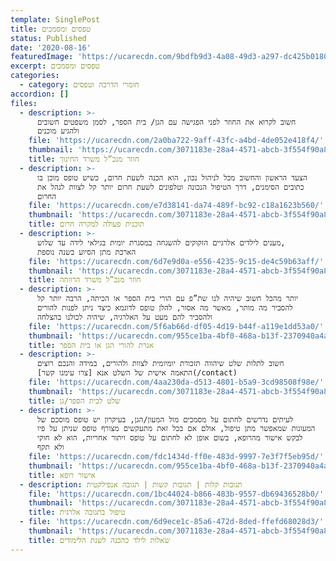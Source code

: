 ```yaml
---
template: SinglePost
title: טפסים ומסמכים
status: Published
date: '2020-08-16'
featuredImage: 'https://ucarecdn.com/9bdfb9d3-4a08-49d3-a297-dc425b018040/'
excerpt: טפסים ומסמכים
categories:
  - category: חומרי הדרכה וטפסים
accordion: []
files:
  - description: >-
      חשוב לקרוא את החוזר לפני הפגישה עם הגן/ בית הספר, לסמן משפטים חשובים
      ולהגיע מוכנים
    file: 'https://ucarecdn.com/2a0ba722-9aff-43fc-a4bd-4de052e418f4/'
    thumbnail: 'https://ucarecdn.com/3071183e-28a4-4571-abcb-3f554f90a8ff/'
    title: חוזר מנכ”ל משרד החינוך
  - description: >-
      הצעד הראשון והחשוב מכל לניהול נכון, הוא הכנה לשעת חרום, כשיש טופס מוכן בו
      כתובים הסימנים, דרך הטיפול הנכונה וטלפונים לשעת חרום יותר קל לצוות לנהל את
      החרום
    file: 'https://ucarecdn.com/e7d38141-da74-489f-bc92-c18a1623b560/'
    thumbnail: 'https://ucarecdn.com/3071183e-28a4-4571-abcb-3f554f90a8ff/'
    title: תוכנית פעולה למקרה חרום
  - description: >-
      מענים לילדים אלרגיים הזקוקים להשגחה במסגרת יומית בגילאי לידה עד שלוש,
      הארכת מתן הסיוע בשנה נוספת
    file: 'https://ucarecdn.com/6d7e9d0a-e556-4235-9c15-de4c59b63aff/'
    thumbnail: 'https://ucarecdn.com/3071183e-28a4-4571-abcb-3f554f90a8ff/'
    title: חוזר מנכ”ל משרד הרווחה
  - description: >-
      יותר מהכל חשוב שיהיה לנו שת”פ עם הורי בית הספר או הכיתה, הרבה יותר קל
      להסביר מה מותר, מאשר מה אסור, להלן טופס לדוגמא כיצד ניתן לפנות להורים
      ולהסביר להם מעט על האלרגיה, שיהיה לכולנו בהצלחה
    file: 'https://ucarecdn.com/5f6ab66d-df05-4d19-b44f-a119e1dd53a0/'
    thumbnail: 'https://ucarecdn.com/955ce1ba-4bf0-468a-b13f-2370940a4a18/'
    title: אגרת להורי הגן או בית הספר
  - description: >-
      חשוב לתלות שלט שיהווה תזכורת יומיומית לצוות ולהורים, במידה והנכם רוצים
      התאמה אישית של השלט אנא [צרו עימנו קשר](/contact)
    file: 'https://ucarecdn.com/4aa230da-d513-4801-b5a9-3cd98508f98e/'
    thumbnail: 'https://ucarecdn.com/3071183e-28a4-4571-abcb-3f554f90a8ff/'
    title: שלט לבית הספר/גן
  - description: >-
      לעיתים נדרשים לחתום על מסמכים מול המעון/הגן, בעיקרון יש טופס מוסכם של
      המעונות שמאפשר מתן טיפול, אולם אם בכל זאת מתעקשים מצורף טופס שניתן על פיו
      לבקש אישור מהרופא, בשום אופן לא לחתום על טופס ויתור אחריות, הוא לא חוקי
      ולא תקף
    file: 'https://ucarecdn.com/fdc1434d-ff0e-483d-9997-7e3f7f5eb95d/'
    thumbnail: 'https://ucarecdn.com/955ce1ba-4bf0-468a-b13f-2370940a4a18/'
    title: אישור רופא
  - description: תגובות קלות | תגובות קשות | תגובה אנפילקטית
    file: 'https://ucarecdn.com/1bc44024-b866-483b-9557-db69436528b0/'
    thumbnail: 'https://ucarecdn.com/3071183e-28a4-4571-abcb-3f554f90a8ff/'
    title: טיפול בתגובה אלרגית
  - file: 'https://ucarecdn.com/6d9ece1c-85a6-472d-8ded-ffefd68028d3/'
    thumbnail: 'https://ucarecdn.com/3071183e-28a4-4571-abcb-3f554f90a8ff/'
    title: שאלות לילד כהכנה לשנת הלימודים
---
```


